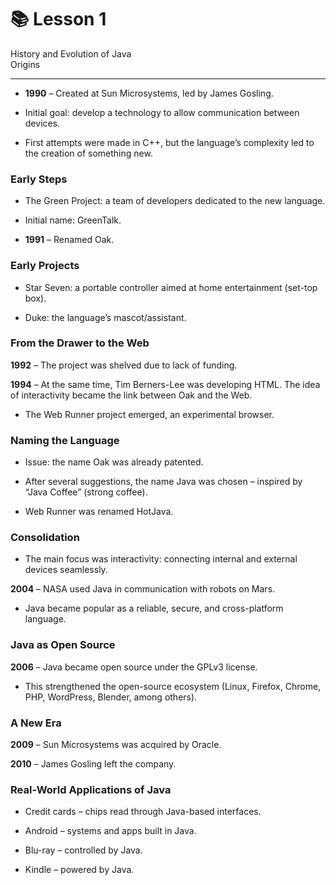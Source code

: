 # 📚 Lesson 1

History and Evolution of Java  
Origins

---

- **1990** – Created at Sun Microsystems, led by James Gosling.

- Initial goal: develop a technology to allow communication between devices.

- First attempts were made in C++, but the language’s complexity led to the creation of something new.

### Early Steps

- The Green Project: a team of developers dedicated to the new language.

- Initial name: GreenTalk.

- **1991** – Renamed Oak.

### Early Projects

- Star Seven: a portable controller aimed at home entertainment (set-top box).

- Duke: the language’s mascot/assistant.

### From the Drawer to the Web

**1992** – The project was shelved due to lack of funding.

**1994** – At the same time, Tim Berners-Lee was developing HTML. The idea of interactivity became the link between Oak and the Web.

- The Web Runner project emerged, an experimental browser.

### Naming the Language

- Issue: the name Oak was already patented.

- After several suggestions, the name Java was chosen – inspired by “Java Coffee” (strong coffee).

- Web Runner was renamed HotJava.

### Consolidation

- The main focus was interactivity: connecting internal and external devices seamlessly.

**2004** – NASA used Java in communication with robots on Mars.

- Java became popular as a reliable, secure, and cross-platform language.

### Java as Open Source

**2006** – Java became open source under the GPLv3 license.

- This strengthened the open-source ecosystem (Linux, Firefox, Chrome, PHP, WordPress, Blender, among others).

### A New Era

**2009** – Sun Microsystems was acquired by Oracle.

**2010** – James Gosling left the company.

### Real-World Applications of Java

- Credit cards – chips read through Java-based interfaces.

- Android – systems and apps built in Java.

- Blu-ray – controlled by Java.

- Kindle – powered by Java.  
